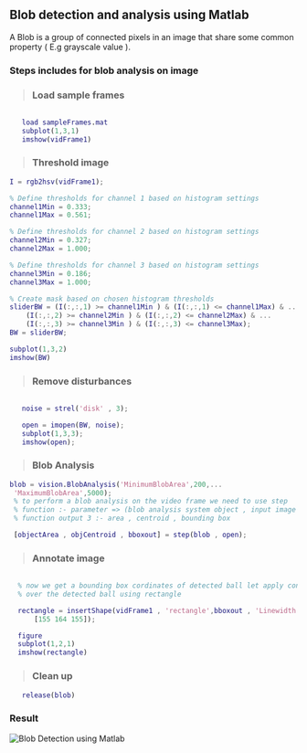 ## Blob detection and analysis using Matlab
A Blob is a group of connected pixels in an image that share some common property ( E.g grayscale value ).

### Steps includes for blob analysis on image 

   > ### Load sample frames
   
   ```matlab
      
      load sampleFrames.mat
      subplot(1,3,1)
      imshow(vidFrame1)
   ```
   > ### Threshold image
   ```matlab
   I = rgb2hsv(vidFrame1);

   % Define thresholds for channel 1 based on histogram settings
   channel1Min = 0.333;
   channel1Max = 0.561;

   % Define thresholds for channel 2 based on histogram settings
   channel2Min = 0.327;
   channel2Max = 1.000;

   % Define thresholds for channel 3 based on histogram settings
   channel3Min = 0.186;
   channel3Max = 1.000;

   % Create mask based on chosen histogram thresholds
   sliderBW = (I(:,:,1) >= channel1Min ) & (I(:,:,1) <= channel1Max) & ...
       (I(:,:,2) >= channel2Min ) & (I(:,:,2) <= channel2Max) & ...
       (I(:,:,3) >= channel3Min ) & (I(:,:,3) <= channel3Max);
   BW = sliderBW;

   subplot(1,3,2)
   imshow(BW)

   
   ```
   > ### Remove disturbances
   ```matlab
      
      noise = strel('disk' , 3);

      open = imopen(BW, noise);
      subplot(1,3,3);
      imshow(open);

   ```
   > ### Blob Analysis
   
   ```matlab
   blob = vision.BlobAnalysis('MinimumBlobArea',200,...    
    'MaximumBlobArea',5000);
    % to perform a blob analysis on the video frame we need to use step
    % function :- parameter => (blob analysis system object , input image i.e open)
    % function output 3 :- area , centroid , bounding box

    [objectArea , objCentroid , bboxout] = step(blob , open);


   ```
   > ### Annotate image
   ```matlab
     
     % now we get a bounding box cordinates of detected ball let apply contour
     % over the detected ball using rectangle 

     rectangle = insertShape(vidFrame1 , 'rectangle',bboxout , 'Linewidth' , 4 , 'Color',...
         [155 164 155]);

     figure 
     subplot(1,2,1)
     imshow(rectangle)


   ```
   > ### Clean up
   
   ```matlab
      release(blob)

   ```
   
### Result 

![](Media2.gif "Blob Detection using Matlab")

